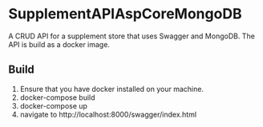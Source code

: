 # SupplementAPIAspCoreMongoDB

A CRUD API for a supplement store that uses Swagger and MongoDB. The API is build as a docker image.
## Build

1. Ensure that you have docker installed on your machine.
2. docker-compose build
3. docker-compose up
4. navigate to http://localhost:8000/swagger/index.html



